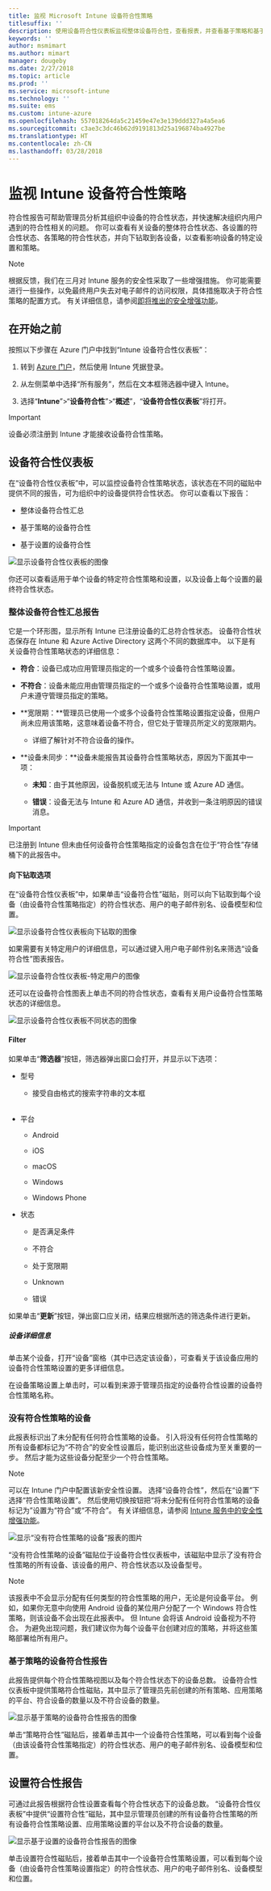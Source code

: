 ```yaml
---
title: 监视 Microsoft Intune 设备符合性策略
titlesuffix: ''
description: 使用设备符合性仪表板监视整体设备符合性，查看报表，并查看基于策略和基于设置的设备符合性。
keywords: ''
author: msmimart
ms.author: mimart
manager: dougeby
ms.date: 2/27/2018
ms.topic: article
ms.prod: ''
ms.service: microsoft-intune
ms.technology: ''
ms.suite: ems
ms.custom: intune-azure
ms.openlocfilehash: 557018264da5c21459e47e3e139ddd327a4a5ea6
ms.sourcegitcommit: c3ae3c3dc46b62d9191813d25a196874ba4927be
ms.translationtype: HT
ms.contentlocale: zh-CN
ms.lasthandoff: 03/28/2018
---
```

# <a name="monitor-intune-device-compliance-policies"></a>监视 Intune 设备符合性策略

符合性报告可帮助管理员分析其组织中设备的符合性状态，并快速解决组织内用户遇到的符合性相关的问题。 你可以查看有关设备的整体符合性状态、各设置的符合性状态、各策略的符合性状态，并向下钻取到各设备，以查看影响设备的特定设置和策略。

> [!NOTE]
> 根据反馈，我们在三月对 Intune 服务的安全性采取了一些增强措施。 你可能需要进行一些操作，以免最终用户失去对电子邮件的访问权限，具体措施取决于符合性策略的配置方式。 有关详细信息，请参阅[即将推出的安全增强功能](https://blogs.technet.microsoft.com/intunesupport/2018/02/09/updated-upcoming-security-enhancements-in-the-intune-service/)。

## <a name="before-you-begin"></a>在开始之前

按照以下步骤在 Azure 门户中找到“Intune 设备符合性仪表板”：

1.  转到 [Azure 门户](https://portal.azure.com)，然后使用 Intune 凭据登录。

2.  从左侧菜单中选择“所有服务”，然后在文本框筛选器中键入 Intune。

3.  选择“**Intune**”&gt;“**设备符合性**”&gt;“**概述**”，“**设备符合性仪表板**”将打开。

> [!IMPORTANT]
> 设备必须注册到 Intune 才能接收设备符合性策略。

## <a name="device-compliance-dashboard"></a>设备符合性仪表板

在“设备符合性仪表板”中，可以监控设备符合性策略状态，该状态在不同的磁贴中提供不同的报告，可为组织中的设备提供符合性状态。 你可以查看以下报告：

-   整体设备符合性汇总

-   基于策略的设备符合性

-   基于设置的设备符合性

![显示设备符合性仪表板的图像](./media/idc-1.png)

你还可以查看适用于单个设备的特定符合性策略和设置，以及设备上每个设置的最终符合性状态。

### <a name="overall-device-compliance-aggregate-report"></a>整体设备符合性汇总报告

它是一个环形图，显示所有 Intune 已注册设备的汇总符合性状态。 设备符合性状态保存在 Intune 和 Azure Active Directory 这两个不同的数据库中。 以下是有关设备符合性策略状态的详细信息：

-   **符合**：设备已成功应用管理员指定的一个或多个设备符合性策略设置。

-   **不符合**：设备未能应用由管理员指定的一个或多个设备符合性策略设置，或用户未遵守管理员指定的策略。

-   **宽限期：**管理员已使用一个或多个设备符合性策略设置指定设备，但用户尚未应用该策略，这意味着设备不符合，但它处于管理员所定义的宽限期内。

    -   详细了解针对不符合设备的操作。

-   **设备未同步：**设备未能报告其设备符合性策略状态，原因为下面其中一项：

    -   **未知**：由于其他原因，设备脱机或无法与 Intune 或 Azure AD 通信。

    -   **错误**：设备无法与 Intune 和 Azure AD 通信，并收到一条注明原因的错误消息。

> [!IMPORTANT]
> 已注册到 Intune 但未由任何设备符合性策略指定的设备包含在位于“符合性”存储桶下的此报告中。

#### <a name="drill-down-option"></a>向下钻取选项

在“设备符合性仪表板”中，如果单击“设备符合性”磁贴，则可以向下钻取到每个设备（由设备符合性策略指定）的符合性状态、用户的电子邮件别名、设备模型和位置。

![显示设备符合性仪表板向下钻取的图像](./media/idc-2.png)

如果需要有关特定用户的详细信息，可以通过键入用户电子邮件别名来筛选“设备符合性”图表报告。

![显示设备符合性仪表板-特定用户的图像](./media/idc-3.png)

还可以在设备符合性图表上单击不同的符合性状态，查看有关用户设备符合性策略状态的详细信息。

![显示设备符合性仪表板不同状态的图像](./media/idc-4.png)

#### <a name="filter"></a>Filter

如果单击“**筛选器**”按钮，筛选器弹出窗口会打开，并显示以下选项：

-   型号

    -   接受自由格式的搜索字符串的文本框
<br></br>
-   平台

    -   Android

    -   iOS

    -   macOS

    -   Windows

    -   Windows Phone

-   状态

    -   是否满足条件

    -   不符合

    -   处于宽限期

    -   Unknown

    -   错误

如果单击“**更新**”按钮，弹出窗口应关闭，结果应根据所选的筛选条件进行更新。

##### <a name="device-details"></a>设备详细信息

单击某个设备，打开“设备”窗格（其中已选定该设备），可查看关于该设备应用的设备符合性策略设置的更多详细信息。

在设备策略设置上单击时，可以看到来源于管理员指定的设备符合性设置的设备符合性策略名称。

### <a name="devices-without-compliance-policy"></a>没有符合性策略的设备
此报表标识出了未分配有任何符合性策略的设备。 引入将没有任何符合性策略的所有设备都标记为“不符合”的安全性设置后，能识别出这些设备成为至关重要的一步。 然后才能为这些设备分配至少一个符合性策略。

> [!NOTE]
> 可以在 Intune 门户中配置该新安全性设置。 选择“设备符合性”，然后在“设置”下选择“符合性策略设置”。 然后使用切换按钮把“将未分配有任何符合性策略的设备标记为”设置为“符合”或“不符合”。 有关详细信息，请参阅 [Intune 服务中的安全性增强功能](https://blogs.technet.microsoft.com/intunesupport/2018/02/09/updated-upcoming-security-enhancements-in-the-intune-service/)。

![显示“没有符合性策略的设备”报表的图片](./media/idc-12.png)

“没有符合性策略的设备”磁贴位于设备符合性仪表板中，该磁贴中显示了没有符合性策略的所有设备、该设备的用户、符合性状态以及设备型号。

> [!NOTE]
> 该报表中不会显示分配有任何类型的符合性策略的用户，无论是何设备平台。 例如，如果你无意中向使用 Android 设备的某位用户分配了一个 Windows 符合性策略，则该设备不会出现在此报表中。 但 Intune 会将该 Android 设备视为不符合。 为避免出现问题，我们建议你为每个设备平台创建对应的策略，并将这些策略部署给所有用户。

### <a name="per-policy-device-compliance-report"></a>基于策略的设备符合性报告

此报告提供每个符合性策略视图以及每个符合性状态下的设备总数。 设备符合性仪表板中提供策略符合性磁贴，其中显示了管理员先前创建的所有策略、应用策略的平台、符合设备的数量以及不符合设备的数量。

![显示基于策略的设备符合性报告的图像](./media/idc-8.png)

单击“策略符合性”磁贴后，接着单击其中一个设备符合性策略，可以看到每个设备（由该设备符合性策略指定）的符合性状态、用户的电子邮件别名、设备模型和位置。

## <a name="setting-compliance-report"></a>设置符合性报告

可通过此报告根据符合性设置查看每个符合性状态下的设备总数。 “设备符合性仪表板”中提供“设置符合性”磁贴，其中显示管理员创建的所有设备符合性策略的所有设备符合性策略设置、应用策略设置的平台以及不符合设备的数量。

![显示基于设置的设备符合性报告的图像](./media/idc-10.png)

单击设置符合性磁贴后，接着单击其中一个设备符合性策略设置，可以看到每个设备（由设备符合性策略设置指定）的符合性状态、用户的电子邮件别名、设备模型和位置。

